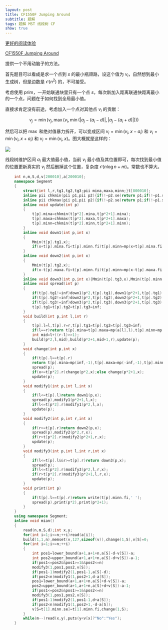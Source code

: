 ```yaml
---
layout: post
title: CF1550F Jumping Around
subtitle: 题解
tags: 题解 MST 线段树 CF
show: true
---
```


[更好的阅读体验](https://www.cnblogs.com/WrongAnswer90-home/p/17956940)

[CF1550F Jumping Around](https://www.luogu.com.cn/problem/CF1550F)

提供一个不用动脑子的方法。

首先题目可以看成是求一个点到 $s$ 的最小瓶颈路，设这个值为 $v_i$，自然想到最小生成树，但是边数是 $\mathcal O(n^2)$ 的，不可接受。

考虑使用 prim，一开始联通块里只有一个点 $s$，每次新加入距离联通快距离最小的一个点，问题在于如何找到全局最小值。

直接求肯定没有前途，考虑加入一个点对其他点 $v_i$ 的贡献：

$$
v_j=\min(v_j,\max(v_i,\min(\lvert a_j-(a_i-d)\rvert,\lvert a_j-(a_i+d)\rvert)))
$$

然后可以把 $\max$ 和绝对值暴力拆开，可以变成区间 $v_i=\min(v_i,x-a_i)$ 和 $v_i=\min(v_i,x+a_i)$ 和 $v_i=\min(v_i,x)$。图大概就是这样的：

![](https://s2.loli.net/2024/01/10/UGbzQWiH7xhElCk.png)

线段树维护区间 $a_i$ 最大值最小值，当前 $v_i$ 最小值及其位置即可，每次找到最小值的位置更新真实的 $v_i$ 然后删掉这个位置，复杂度 $\mathcal O(n\log n+m)$。常数也不算大。

```cpp
	int n,m,S,d,v[200010],a[200010];
	namespace Segment
	{
		struct{int l,r,tg1,tg2,tg3;pii mina,maxa,minn;}t[800010];
		inline pii chkmin(pii p1,pii p2){if(!~p2.se)return p1;if(!~p1.se)return p2;return p1.fi<p2.fi?p1:p2;}
		inline pii chkmax(pii p1,pii p2){if(!~p2.se)return p1;if(!~p1.se)return p2;return p1.fi>p2.fi?p1:p2;}
		inline void update(int p)
		{
			t[p].mina=chkmin(t[p*2].mina,t[p*2+1].mina);
			t[p].maxa=chkmax(t[p*2].maxa,t[p*2+1].maxa);
			t[p].minn=chkmin(t[p*2].minn,t[p*2+1].minn);
		}
		inline void down1(int p,int x)
		{
			Mmin(t[p].tg1,x);
			if(x+t[p].mina.fi<t[p].minn.fi)t[p].minn=mp(x+t[p].mina.fi,t[p].mina.se);
		}
		inline void down2(int p,int x)
		{
			Mmin(t[p].tg2,x);
			if(x-t[p].maxa.fi<t[p].minn.fi)t[p].minn=mp(x-t[p].maxa.fi,t[p].maxa.se);
		}
		inline void down3(int p,int x){Mmin(t[p].tg3,x),Mmin(t[p].minn.fi,x);}
		inline void spread(int p)
		{
			if(t[p].tg1!=inf)down1(p*2,t[p].tg1),down1(p*2+1,t[p].tg1);
			if(t[p].tg2!=inf)down2(p*2,t[p].tg2),down2(p*2+1,t[p].tg2);
			if(t[p].tg3!=inf)down3(p*2,t[p].tg3),down3(p*2+1,t[p].tg3);
			t[p].tg1=t[p].tg2=t[p].tg3=inf;
		}
		void build(int p,int l,int r)
		{
			t[p].l=l,t[p].r=r,t[p].tg1=t[p].tg2=t[p].tg3=inf;
			if(l==r)return t[p].mina=t[p].maxa=mp(a[l],l),t[p].minn=mp(inf,l),void();
			int mid=l+((r-l)>>1);
			build(p*2,l,mid),build(p*2+1,mid+1,r),update(p);
		}
		void change(int p,int x)
		{
			if(t[p].l==t[p].r)
			return t[p].mina=mp(inf,-1),t[p].maxa=mp(-inf,-1),t[p].minn=mp(inf,-1),void();
			spread(p);
			if(x<=t[p*2].r)change(p*2,x);else change(p*2+1,x);
			update(p);
		}
		void modify1(int p,int l,int x)
		{
			if(l<=t[p].l)return down1(p,x);
			spread(p),modify1(p*2+1,l,x);
			if(l<=t[p*2].r)modify1(p*2,l,x);
			update(p);
		}
		void modify2(int p,int r,int x)
		{
			if(r>=t[p].r)return down2(p,x);
			spread(p),modify2(p*2,r,x);
			if(r>t[p*2].r)modify2(p*2+1,r,x);
			update(p);
		}
		void modify3(int p,int l,int r,int x)
		{
			if(l<=t[p].l&&r>=t[p].r)return down3(p,x);
			spread(p);
			if(l<=t[p*2].r)modify3(p*2,l,r,x);
			if(r>t[p*2].r)modify3(p*2+1,l,r,x);
			update(p);
		}
		void print(int p)
		{
			if(t[p].l==t[p].r)return write(t[p].minn.fi,' ');
			spread(p),print(p*2),print(p*2+1);
		}
	}
	using namespace Segment;
	inline void mian()
	{
		read(n,m,S,d);int x,y;
		for(int i=1;i<=n;++i)read(a[i]);
		build(1,1,n),memset(v,127,sizeof(v)),change(1,S),v[S]=0;
		for(int i=1;i<=n;++i)
		{
			int pos1=lower_bound(a+1,a+1+n,a[S]-d-v[S])-a;
			int pos2=upper_bound(a+1,a+1+n,a[S]-d+v[S])-a-1;
			if(pos1<=pos2&&pos1>=1&&pos2<=n)
			modify3(1,pos1,pos2,v[S]);
			if(pos1-1)modify2(1,pos1-1,a[S]-d);
			if(pos2<n)modify1(1,pos2+1,d-a[S]);
			pos1=lower_bound(a+1,a+1+n,a[S]+d-v[S])-a;
			pos2=upper_bound(a+1,a+1+n,a[S]+d+v[S])-a-1;
			if(pos1<=pos2&&pos1>=1&&pos2<=n)
			modify3(1,pos1,pos2,v[S]);
			if(pos1-1)modify2(1,pos1-1,d+a[S]);
			if(pos2<n)modify1(1,pos2+1,-d-a[S]);
			v[S=t[1].minn.se]=t[1].minn.fi,change(1,S);
		}
		while(m--)read(x,y),puts(y<v[x]?"No":"Yes");
	}
```